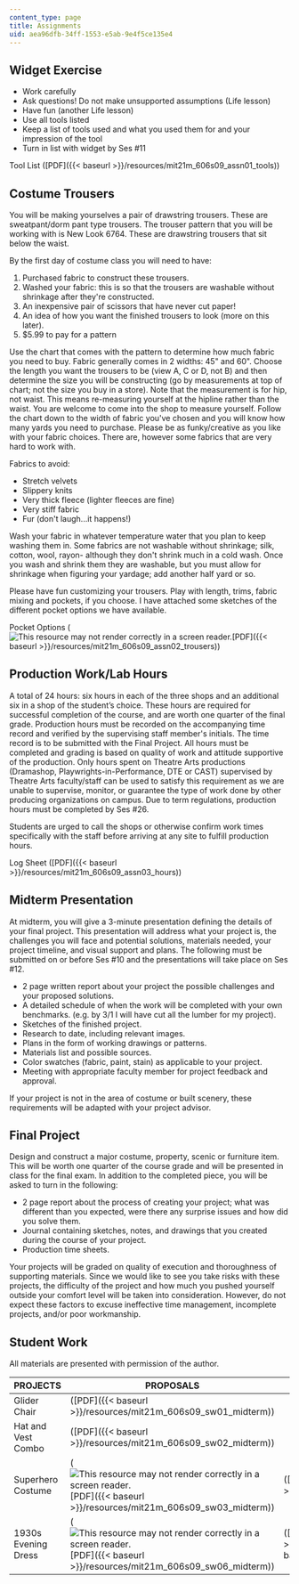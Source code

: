 ```yaml
---
content_type: page
title: Assignments
uid: aea96dfb-34ff-1553-e5ab-9e4f5ce135e4
---
```


Widget Exercise
---------------

*   Work carefully
*   Ask questions! Do not make unsupported assumptions (Life lesson)
*   Have fun (another Life lesson)
*   Use all tools listed
*   Keep a list of tools used and what you used them for and your impression of the tool
*   Turn in list with widget by Ses #11

Tool List ([PDF]({{< baseurl >}}/resources/mit21m_606s09_assn01_tools))

Costume Trousers
----------------

You will be making yourselves a pair of drawstring trousers. These are sweatpant/dorm pant type trousers. The trouser pattern that you will be working with is New Look 6764. These are drawstring trousers that sit below the waist.

By the first day of costume class you will need to have:

1.  Purchased fabric to construct these trousers.
2.  Washed your fabric: this is so that the trousers are washable without shrinkage after they're constructed.
3.  An inexpensive pair of scissors that have never cut paper!
4.  An idea of how you want the finished trousers to look (more on this later).
5.  $5.99 to pay for a pattern

Use the chart that comes with the pattern to determine how much fabric you need to buy. Fabric generally comes in 2 widths: 45" and 60". Choose the length you want the trousers to be (view A, C or D, not B) and then determine the size you will be constructing (go by measurements at top of chart; not the size you buy in a store). Note that the measurement is for hip, not waist. This means re-measuring yourself at the hipline rather than the waist. You are welcome to come into the shop to measure yourself. Follow the chart down to the width of fabric you've chosen and you will know how many yards you need to purchase. Please be as funky/creative as you like with your fabric choices. There are, however some fabrics that are very hard to work with.

Fabrics to avoid:

*   Stretch velvets
*   Slippery knits
*   Very thick fleece (lighter fleeces are fine)
*   Very stiff fabric
*   Fur (don't laugh...it happens!)

Wash your fabric in whatever temperature water that you plan to keep washing them in. Some fabrics are not washable without shrinkage; silk, cotton, wool, rayon- although they don't shrink much in a cold wash. Once you wash and shrink them they are washable, but you must allow for shrinkage when figuring your yardage; add another half yard or so.

Please have fun customizing your trousers. Play with length, trims, fabric mixing and pockets, if you choose. I have attached some sketches of the different pocket options we have available.

Pocket Options (![This resource may not render correctly in a screen reader.](/images/inacessible.gif)[PDF]({{< baseurl >}}/resources/mit21m_606s09_assn02_trousers))

Production Work/Lab Hours
-------------------------

A total of 24 hours: six hours in each of the three shops and an additional six in a shop of the student’s choice. These hours are required for successful completion of the course, and are worth one quarter of the final grade. Production hours must be recorded on the accompanying time record and verified by the supervising staff member's initials. The time record is to be submitted with the Final Project. All hours must be completed and grading is based on quality of work and attitude supportive of the production. Only hours spent on Theatre Arts productions (Dramashop, Playwrights-in-Performance, DTE or CAST) supervised by Theatre Arts faculty/staff can be used to satisfy this requirement as we are unable to supervise, monitor, or guarantee the type of work done by other producing organizations on campus. Due to term regulations, production hours must be completed by Ses #26.

Students are urged to call the shops or otherwise confirm work times specifically with the staff before arriving at any site to fulfill production hours.

Log Sheet ([PDF]({{< baseurl >}}/resources/mit21m_606s09_assn03_hours))

Midterm Presentation
--------------------

At midterm, you will give a 3-minute presentation defining the details of your final project. This presentation will address what your project is, the challenges you will face and potential solutions, materials needed, your project timeline, and visual support and plans. The following must be submitted on or before Ses #10 and the presentations will take place on Ses #12.

*   2 page written report about your project the possible challenges and your proposed solutions.
*   A detailed schedule of when the work will be completed with your own benchmarks. (e.g. by 3/1 I will have cut all the lumber for my project).
*   Sketches of the finished project.
*   Research to date, including relevant images.
*   Plans in the form of working drawings or patterns.
*   Materials list and possible sources.
*   Color swatches (fabric, paint, stain) as applicable to your project.
*   Meeting with appropriate faculty member for project feedback and approval.

If your project is not in the area of costume or built scenery, these requirements will be adapted with your project advisor.

Final Project
-------------

Design and construct a major costume, property, scenic or furniture item. This will be worth one quarter of the course grade and will be presented in class for the final exam. In addition to the completed piece, you will be asked to turn in the following:

*   2 page report about the process of creating your project; what was different than you expected, were there any surprise issues and how did you solve them.
*   Journal containing sketches, notes, and drawings that you created during the course of your project.
*   Production time sheets.

Your projects will be graded on quality of execution and thoroughness of supporting materials. Since we would like to see you take risks with these projects, the difficulty of the project and how much you pushed yourself outside your comfort level will be taken into consideration. However, do not expect these factors to excuse ineffective time management, incomplete projects, and/or poor workmanship.

Student Work
------------

All materials are presented with permission of the author.

| PROJECTS | PROPOSALS | REPORTS |
| --- | --- | --- |
| Glider Chair | ([PDF]({{< baseurl >}}/resources/mit21m_606s09_sw01_midterm)) | &nbsp; |
| Hat and Vest Combo | ([PDF]({{< baseurl >}}/resources/mit21m_606s09_sw02_midterm)) | &nbsp; |
| Superhero Costume | (![This resource may not render correctly in a screen reader.](/images/inacessible.gif)[PDF]({{< baseurl >}}/resources/mit21m_606s09_sw03_midterm)) | ([PDF]({{< baseurl >}}/resources/mit21m_606s09_sw03_final)) |
| 1930s Evening Dress | (![This resource may not render correctly in a screen reader.](/images/inacessible.gif)[PDF]({{< baseurl >}}/resources/mit21m_606s09_sw06_midterm)) | ([JPG 1]({{< baseurl >}}/resources/sw06_final1)) ([JPG 2]({{< baseurl >}}/resources/sw06_final2))